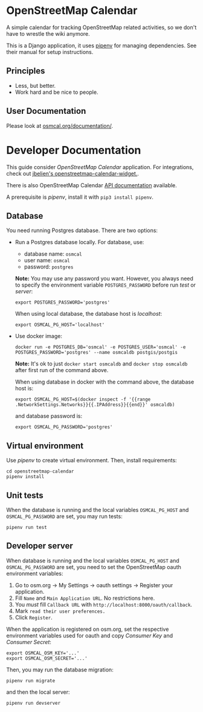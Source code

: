 # OpenStreetMap Calendar

A simple calendar for tracking OpenStreetMap related activities, so we don't have to wrestle the wiki anymore.

This is a Django application, it uses [pipenv](https://pipenv.kennethreitz.org/en/latest/) for managing dependencies. See their manual for setup instructions.

## Principles

* Less, but better.
* Work hard and be nice to people.

## User Documentation

Please look at [osmcal.org/documentation/](https://osmcal.org/documentation/).

# Developer Documentation

This guide consider *OpenStreetMap Calendar* application. For integrations,
check out [jbelien's openstreetmap-calendar-widget.](https://github.com/jbelien/openstreetmap-calendar-widget).

There is also OpenStreetMap Calendar [API
documentation](https://app.swaggerhub.com/apis-docs/osmcal/osmcal-api/1.1)
available.

A prerequisite is *pipenv*, install it with `pip3 install pipenv`.

## Database

You need running Postgres database. There are two options:

- Run a Postgres database locally. For database, use:

    - database name: `osmcal`
    - user name: `osmcal`
    - password: `postgres`

    **Note:** You may use any password you want. However, you always need to
    specify the environment variable `POSTGRES_PASSWORD` before run *test* or
    *server*:

    ```
    export POSTGRES_PASSWORD='postgres'
    ```

    When using local database, the database host is *localhost*:

    ```
    export OSMCAL_PG_HOST='localhost'
    ```

- Use docker image:

    ```
    docker run -e POSTGRES_DB='osmcal' -e POSTGRES_USER='osmcal' -e POSTGRES_PASSWORD='postgres' --name osmcaldb postgis/postgis
    ```

    **Note:** It's ok to just `docker start osmcaldb` and `docker stop
    osmcaldb` after first run of the command above.

    When using database in docker with the command above, the database host is:

    ```
    export OSMCAL_PG_HOST=$(docker inspect -f '{{range .NetworkSettings.Networks}}{{.IPAddress}}{{end}}' osmcaldb)
    ```

    and database password is:

    ```
    export OSMCAL_PG_PASSWORD='postgres'
    ```

## Virtual environment

Use *pipenv* to create virtual environment. Then, install requirements:

```
cd openstreetmap-calendar
pipenv install
```

## Unit tests

When the database is running and the local variables `OSMCAL_PG_HOST` and
`OSMCAL_PG_PASSWORD` are set, you may run tests:

```
pipenv run test
```

## Developer server

When database is running and the local variables `OSMCAL_PG_HOST` and
`OSMCAL_PG_PASSWORD` are set, you need to set the OpenStreetMap oauth
environment variables:

1. Go to osm.org -> My Settings -> oauth settings -> Register your application.
2. Fill `Name` and `Main Application URL`. No restrictions here.
3. You *must* fill `Callback URL` with `http://localhost:8000/oauth/callback`.
4. Mark `read their user preferences.`
5. Click `Register`.

When the application is registered on osm.org, set the respective environment variables used for
oauth and copy *Consumer Key* and *Consumer Secret*:

```
export OSMCAL_OSM_KEY='...'
export OSMCAL_OSM_SECRET='...'
```

Then, you may run the database migration:

```
pipenv run migrate
```

and then the local server:

```
pipenv run devserver
```

